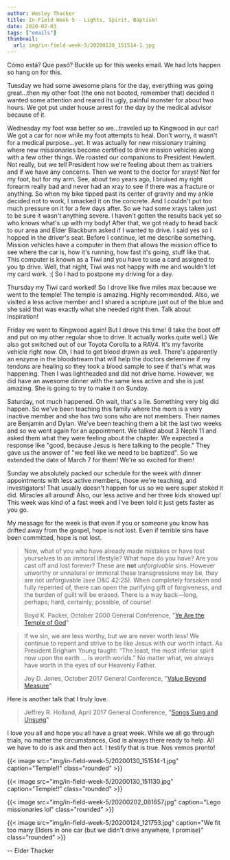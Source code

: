 ```yaml
---
author: Wesley Thacker
title: In-Field Week 5 - Lights, Spirit, Baptism!
date: 2020-02-03
tags: ["emails"]
thumbnail:
  url: img/in-field-week-5/20200130_151514-1.jpg
---
```


Cómo está? Que pasó? Buckle up for this weeks email. We had lots happen so hang on for this.

Tuesday we had some awesome plans for the day, everything was going great...then my other foot (the one not booted, remember that) decided it wanted some attention and reared its ugly, painful monster for about two hours. We got put under house arrest for the day by the medical advisor because of it.

Wednesday my foot was better so we...traveled up to Kingwood in our car! We got a car for now while my foot attempts to heal. Don't worry, it wasn't for a medical purpose...yet. It was actually for new missionary training where new missionaries become certified to drive mission vehicles along with a few other things. We roasted our companions to President Hewlett. Not really, but we tell President how we're feeling about them as trainers and if we have any concerns.
Then we went to the doctor for xrays! Not for my foot, but for my arm. See, about two years ago, I bruised my right forearm really bad and never had an xray to see if there was a fracture or anything. So when my bike tipped past its center of gravity and my ankle decided not to work, I smacked it on the concrete. And I couldn't put too much pressure on it for a few days after. So we had some xrays taken just to be sure it wasn't anything severe. I haven't gotten the results back yet so who knows what's up with my body!
After that, we got ready to head back to our area and Elder Blackburn asked if I wanted to drive. I said yes so I hopped in the driver's seat. Before I continue, let me describe something. Mission vehicles have a computer in them that allows the mission office to see where the car is, how it's running, how fast it's going, stuff like that. This computer is known as a Tiwi and you have to use a card assigned to you tp drive. Well, that night, Tiwi was not happy with me and wouldn't let my card work. :( So I had to postpone my driving for a day.

Thursday my Tiwi card worked! So I drove like five miles max because we went to the temple! The temple is amazing. Highly recommended.
Also, we visited a less active member and I shared a scripture just out of the blue and she said that was exactly what she needed right then. Talk about inspiration!

Friday we went to Kingwood again! But I drove this time! (I take the boot off and put on my other regular shoe to drive. It actually works quite well.) We also got switched out of our Toyota Corolla to a RAV4. It's my favorite vehicle right now. Oh, I had to get blood drawn as well. There's apparently an enzyme in the bloodstream that will help the doctors determine if my tendons are healing so they took a blood sample to see if that's what was happening. Then I was lightheaded and did not drive home.
However, we did have an awesome dinner with the same less active and she is just amazing. She is going to try to make it on Sunday.

Saturday, not much happened. Oh wait, that's a lie. Something very big did happen. So we've been teaching this family where the mom is a very inactive member and she has two sons who are not members. Their names are Benjamin and Dylan. We've been teaching them a bit the last two weeks and so we went again for an appointment. We talked about 3 Nephi 11 and asked them what they were feeling about the chapter. We expected a response like "good, because Jesus is here talking to the people." They gave us the answer of "we feel like we need to be baptized". So we extended the date of March 7 for them! We're so excited for them!

Sunday we absolutely packed our schedule for the week with dinner appointments with less active members, those we're teaching, and investigators! That usually doesn't happen for us so we were super stoked it did. Miracles all around!
Also, our less active and her three kids showed up!
This week was kind of a fast week and I've been told it just gets faster as you go.

My message for the week is that even if you or someone you know has drifted away from the gospel, hope is not lost. Even if terrible sins have been committed, hope is not lost.

> Now, what of you who have already made mistakes or have lost yourselves to an immoral lifestyle? What hope do you have? Are you cast off and lost forever? These are **not** *unforgivable* sins. However unworthy or unnatural or immoral these transgressions may be, they are not unforgivable (see D&C 42:25). When completely forsaken and fully repented of, there can open the purifying gift of forgiveness, and the burden of guilt will be erased. There is a way back—long, perhaps; hard, certainly; possible, of course!
>
> Boyd K. Packer, October 2000 General Conference, "[Ye Are the Temple of God](https://www.churchofjesuschrist.org/study/general-conference/2000/10/ye-are-the-temple-of-god?ref=thoughtsofalatterdaysaint.com)"

> If we sin, we are less worthy, but we are never worth less! We continue to repent and strive to be like Jesus with our worth intact. As President Brigham Young taught: “The least, the most inferior spirit now upon the earth … is worth worlds.” No matter what, we always have worth in the eyes of our Heavenly Father.
>
> Joy D. Jones, October 2017 General Conference, "[Value Beyond Measure](https://www.churchofjesuschrist.org/study/general-conference/2017/10/value-beyond-measure?ref=thoughtsofalatterdaysaint.com)"

Here is another talk that I truly love.

> Jeffrey R. Holland, April 2017 General Conference, "[Songs Sung and Unsung](https://www.churchofjesuschrist.org/study/general-conference/2017/04/songs-sung-and-unsung?ref=thoughtsofalatterdaysaint.com)"

I love you all and hope you all have a great week. While we all go through trials, no matter the circumstances, God is always there ready to help. All we have to do is ask and then act. I testify that is true. Nos vemos pronto!

{{< image src="img/in-field-week-5/20200130_151514-1.jpg" caption="Temple!!" class="rounded" >}}

{{< image src="img/in-field-week-5/20200130_151130.jpg" caption="Temple!!" class="rounded" >}}

{{< image src="img/in-field-week-5/20200202_081657.jpg" caption="Lego missionaries lol" class="rounded" >}}

{{< image src="img/in-field-week-5/20200124_121753.jpg" caption="We fit too many Elders in one car (but we didn't drive anywhere, I promise)" class="rounded" >}}

--
Elder Thacker